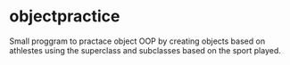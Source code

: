 # objectpractice
Small proggram to practace object OOP by creating objects based on athlestes using the superclass and subclasses based on the sport played. 

